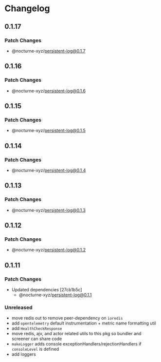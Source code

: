 # Changelog

## 0.1.17

### Patch Changes

- @nocturne-xyz/persistent-log@0.1.7

## 0.1.16

### Patch Changes

- @nocturne-xyz/persistent-log@0.1.6

## 0.1.15

### Patch Changes

- @nocturne-xyz/persistent-log@0.1.5

## 0.1.14

### Patch Changes

- @nocturne-xyz/persistent-log@0.1.4

## 0.1.13

### Patch Changes

- @nocturne-xyz/persistent-log@0.1.3

## 0.1.12

### Patch Changes

- @nocturne-xyz/persistent-log@0.1.2

## 0.1.11

### Patch Changes

- Updated dependencies [27cb1b5c]
  - @nocturne-xyz/persistent-log@0.1.1

### Unreleased

- move redis out to remove peer-dependency on `ioredis`
- add `opentelemetry` default instrumentation + metric name formatting util
- add `HealthCheckResponse`
- move redis, ajv, and actor related utils to this pkg so bundler and screener can share code
- `makeLogger` adds console exceptionHandlers/rejectionHandlers if `consoleLevel` is defined
- add loggers
